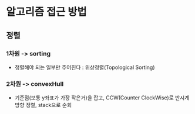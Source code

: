 # 알고리즘 접근 방법


## 정렬
### 1차원 -> sorting
- 정렬해야 되는 일부만 주어진다 : 위상정렬(Topological Sorting)
### 2차원 -> convexHull
- 기준점(보통 y좌표가 가장 작은거)을 잡고, CCW(Counter ClockWise)로 반시계 방향 정렬, stack으로 순회